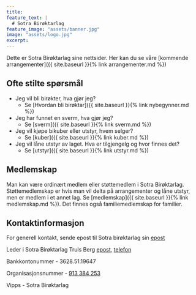 ```yaml
---
title:  
feature_text: |
  # Sotra Birøktarlag
feature_image: "assets/banner.jpg"
image: "assets/logo.jpg"
excerpt:
---
```


Dette er Sotra Birøktarlag sine nettsider. Her kan du se våre [kommende arrangementer]({{ site.baseurl }}{% link arrangementer.md %})

 <!-- og bilder fra tidligere arrangementer. -->

## Ofte stilte spørsmål

- Jeg vil bli birøkter, hva gjør jeg?
  - Se [Hvordan bli birøktar]({{ site.baseurl }}{% link nybegynner.md %})
- Jeg har funnet en sverm, hva gjør jeg?
  - Se [sverm]({{ site.baseurl }}{% link sverm.md %})
- Jeg vil kjøpe bikuber eller utstyr, hvem selger?
  - Se [kuber]({{ site.baseurl }}{% link kuber.md %})
- Jeg vil låne utstyr av laget. Hva er tilgjengelg og hvor finnes det?
  - Se [utstyr]({{ site.baseurl }}{% link utstyr.md %})

## Medlemskap

Man kan være ordinært medlem eller støttemedlem i Sotra Birøktarlag. Støttemedlemskap er hvis man vil delta på arrangementer og låne utstyr, men er medlem i et annet lag. Se [medlemskap]({{ site.baseurl }}{% link medlemskap.md %}). Det finnes også familiemedlemskap for familier.

## Kontaktinformasjon

For generell kontakt, sende epost til Sotra birøktarlag sin [epost](mailto:sotra.biroektarlag@gmail.com)

Leder i Sotra Birøktarlag Truls Berg [epost](mailto:trulsasb@gmail.com), [telefon](tel:+4793854558)

Bankkontonummer - 3628.51.19647

Organisasjonsnummer - [913 384 253](https://w2.brreg.no/enhet/sok/detalj.jsp?orgnr=913+384+253)

Vipps - Sotra Birøktarlag
